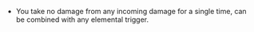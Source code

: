 - You take no damage from any incoming damage for a single time, can be combined with any elemental trigger.